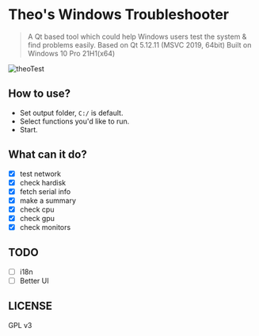 # Theo's Windows Troubleshooter
> A Qt based tool which could help Windows users test the system & find problems easily.
> Based on Qt 5.12.11 (MSVC 2019, 64bit)
> Built on Windows 10 Pro 21H1(x64)

![theoTest](https://github.com/theodorecooper/theoTest/blob/main/res/logo.png)

## How to use?
  - Set output folder, `C:/` is default.
  - Select functions you'd like to run.
  - Start.

## What can it do?
  - [x] test network 
  - [x] check hardisk 
  - [x] fetch serial info
  - [x] make a summary
  - [x] check cpu
  - [x] check gpu
  - [x] check monitors

## TODO
  - [ ] i18n
  - [ ] Better UI

## LICENSE
GPL v3
